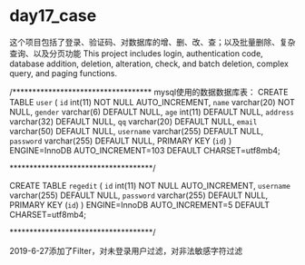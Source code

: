 # day17_case
这个项目包括了登录、验证码、对数据库的增、删、改、查；以及批量删除、复杂查询、以及分页功能
This project includes login, authentication code, database addition, deletion, alteration, check, and batch deletion, complex query, and paging functions.

/***********************************
mysql使用的数据数据库表：
CREATE TABLE `user` (
  `id` int(11) NOT NULL AUTO_INCREMENT,
  `name` varchar(20) NOT NULL,
  `gender` varchar(6) DEFAULT NULL,
  `age` int(11) DEFAULT NULL,
  `address` varchar(32) DEFAULT NULL,
  `qq` varchar(20) DEFAULT NULL,
  `email` varchar(50) DEFAULT NULL,
  `username` varchar(255) DEFAULT NULL,
  `password` varchar(255) DEFAULT NULL,
  PRIMARY KEY (`id`)
) ENGINE=InnoDB AUTO_INCREMENT=103 DEFAULT CHARSET=utf8mb4;

************************************/

CREATE TABLE `regedit` (
  `id` int(11) NOT NULL AUTO_INCREMENT,
  `username` varchar(255) DEFAULT NULL,
  `password` varchar(255) DEFAULT NULL,
  PRIMARY KEY (`id`)
) ENGINE=InnoDB AUTO_INCREMENT=5 DEFAULT CHARSET=utf8mb4;

************************************/


2019-6-27添加了Filter，对未登录用户过滤，对非法敏感字符过滤
